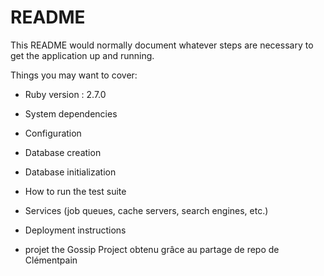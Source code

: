 # README

This README would normally document whatever steps are necessary to get the
application up and running.

Things you may want to cover:

* Ruby version : 2.7.0

* System dependencies

* Configuration

* Database creation

* Database initialization

* How to run the test suite

* Services (job queues, cache servers, search engines, etc.)

* Deployment instructions

* projet the Gossip Project obtenu grâce au partage de repo de Clémentpain
